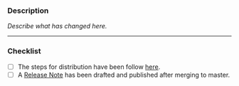 ### Description
*Describe what has changed here.*

---
### Checklist

- [ ] The steps for distribution have been follow [here](https://www.notion.so/adasupport/Distribution-3a9dfc90c9b3449781b6f9c825f1dee8).
- [ ] A [Release Note](https://www.notion.so/adasupport/Creating-Release-Notes-36906dfa8a2b4f10a31dc23b8d46681a) has been drafted and published after merging to master.